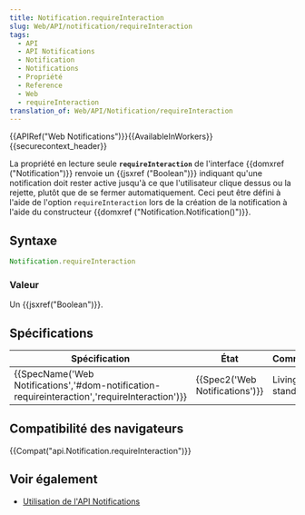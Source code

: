 ```yaml
---
title: Notification.requireInteraction
slug: Web/API/notification/requireInteraction
tags:
  - API
  - API Notifications
  - Notification
  - Notifications
  - Propriété
  - Reference
  - Web
  - requireInteraction
translation_of: Web/API/Notification/requireInteraction
---
```

{{APIRef("Web Notifications")}}{{AvailableInWorkers}}{{securecontext_header}}

La propriété en lecture seule **`requireInteraction`** de l'interface {{domxref ("Notification")}} renvoie un {{jsxref ("Boolean")}} indiquant qu'une notification doit rester active jusqu'à ce que l'utilisateur clique dessus ou la rejette, plutôt que de se fermer automatiquement. Ceci peut être défini à l'aide de l'option `requireInteraction` lors de la création de la notification à l'aide du constructeur {{domxref ("Notification.Notification()")}}.

## Syntaxe

```js
Notification.requireInteraction
```

### Valeur

Un {{jsxref("Boolean")}}.

## Spécifications

| Spécification                                                                                                                | État                                     | Commentaire      |
| ---------------------------------------------------------------------------------------------------------------------------- | ---------------------------------------- | ---------------- |
| {{SpecName('Web Notifications','#dom-notification-requireinteraction','requireInteraction')}} | {{Spec2('Web Notifications')}} | Living standard. |

## Compatibilité des navigateurs

{{Compat("api.Notification.requireInteraction")}}

## Voir également

- [Utilisation de l'API Notifications](/fr/docs/Web/API/Notifications_API/Using_the_Notifications_API)
